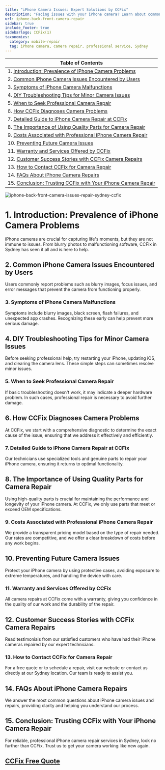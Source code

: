 ```yaml
---
title: "iPhone Camera Issues: Expert Solutions by CCFix"
description: "Facing issues with your iPhone camera? Learn about common problems, DIY fixes, and professional repair services offered by CCFix in Sydney. Get a free quote today!"
url: iphone-back-front-camera-repair
sidebar: true
include_footer: true
sidebarlogo: CCFix(1)
taxonomies:
  category: mobile-repair
  tag: iPhone camera, camera repair, professional service, Sydney
---
```


| **Table of Contents**                                               |
|---------------------------------------------------------------------|
| 1. [Introduction: Prevalence of iPhone Camera Problems](#1-introduction-prevalence-of-iphone-camera-problems) |
| 2. [Common iPhone Camera Issues Encountered by Users](#2-common-iphone-camera-issues-encountered-by-users) |
| 3. [Symptoms of iPhone Camera Malfunctions](#3-symptoms-of-iphone-camera-malfunctions) |
| 4. [DIY Troubleshooting Tips for Minor Camera Issues](#4-diy-troubleshooting-tips-for-minor-camera-issues) |
| 5. [When to Seek Professional Camera Repair](#5-when-to-seek-professional-camera-repair) |
| 6. [How CCFix Diagnoses Camera Problems](#6-how-ccfix-diagnoses-camera-problems) |
| 7. [Detailed Guide to iPhone Camera Repair at CCFix](#7-detailed-guide-to-iphone-camera-repair-at-ccfix) |
| 8. [The Importance of Using Quality Parts for Camera Repair](#8-the-importance-of-using-quality-parts-for-camera-repair) |
| 9. [Costs Associated with Professional iPhone Camera Repair](#9-costs-associated-with-professional-iphone-camera-repair) |
| 10. [Preventing Future Camera Issues](#10-preventing-future-camera-issues) |
| 11. [Warranty and Services Offered by CCFix](#11-warranty-and-services-offered-by-ccfix) |
| 12. [Customer Success Stories with CCFix Camera Repairs](#12-customer-success-stories-with-ccfix-camera-repairs) |
| 13. [How to Contact CCFix for Camera Repair](#13-how-to-contact-ccfix-for-camera-repair) |
| 14. [FAQs About iPhone Camera Repairs](#14-faqs-about-iphone-camera-repairs) |
| 15. [Conclusion: Trusting CCFix with Your iPhone Camera Repair](#15-conclusion-trusting-ccfix-with-your-iphone-camera-repair) |

![iphone-back-front-camera-issues-repair-sydney-ccfix](/images/CCFix-iphone-camera-issues.webp "iphone-camera-problem")


# **1. Introduction: Prevalence of iPhone Camera Problems**
iPhone cameras are crucial for capturing life's moments, but they are not immune to issues. From blurry photos to malfunctioning software, CCFix in Sydney has seen it all and is here to help.

## **2. Common iPhone Camera Issues Encountered by Users**
Users commonly report problems such as blurry images, focus issues, and error messages that prevent the camera from functioning properly.

### **3. Symptoms of iPhone Camera Malfunctions**
Symptoms include blurry images, black screen, flash failures, and unexpected app crashes. Recognizing these early can help prevent more serious damage.

## **4. DIY Troubleshooting Tips for Minor Camera Issues**
Before seeking professional help, try restarting your iPhone, updating iOS, and clearing the camera lens. These simple steps can sometimes resolve minor issues.

### **5. When to Seek Professional Camera Repair**
If basic troubleshooting doesn't work, it may indicate a deeper hardware problem. In such cases, professional repair is necessary to avoid further damage.

## **6. How CCFix Diagnoses Camera Problems**
At CCFix, we start with a comprehensive diagnostic to determine the exact cause of the issue, ensuring that we address it effectively and efficiently.

### **7. Detailed Guide to iPhone Camera Repair at CCFix**
Our technicians use specialized tools and genuine parts to repair your iPhone camera, ensuring it returns to optimal functionality.

## **8. The Importance of Using Quality Parts for Camera Repair**
Using high-quality parts is crucial for maintaining the performance and longevity of your iPhone camera. At CCFix, we only use parts that meet or exceed OEM specifications.

### **9. Costs Associated with Professional iPhone Camera Repair**
We provide a transparent pricing model based on the type of repair needed. Our rates are competitive, and we offer a clear breakdown of costs before any work begins.

## **10. Preventing Future Camera Issues**
Protect your iPhone camera by using protective cases, avoiding exposure to extreme temperatures, and handling the device with care.

### **11. Warranty and Services Offered by CCFix**
All camera repairs at CCFix come with a warranty, giving you confidence in the quality of our work and the durability of the repair.

## **12. Customer Success Stories with CCFix Camera Repairs**
Read testimonials from our satisfied customers who have had their iPhone cameras repaired by our expert technicians.

### **13. How to Contact CCFix for Camera Repair**
For a free quote or to schedule a repair, visit our website or contact us directly at our Sydney location. Our team is ready to assist you.

## **14. FAQs About iPhone Camera Repairs**
We answer the most common questions about iPhone camera issues and repairs, providing clarity and helping you understand our process.

## **15. Conclusion: Trusting CCFix with Your iPhone Camera Repair**
For reliable, professional iPhone camera repair services in Sydney, look no further than CCFix. Trust us to get your camera working like new again.

 ## [CCFix Free Quote](https://form.jotform.com/241402975332857)
